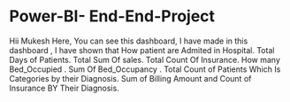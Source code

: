 # Power-BI- End-End-Project
Hii Mukesh Here,
You can see this dashboard, I have made in this dashboard , I have shown that How patient are Admited in Hospital.
Total Days of Patients.
Total Sum Of sales.
Total Count Of Insurance. 
How many Bed_Occupied .
Sum Of Bed_Occupancy .
Total Count of Patients Which Is Categories by their Diagnosis. 
Sum of Billing Amount and Count of Insurance BY Their Diagnosis.
